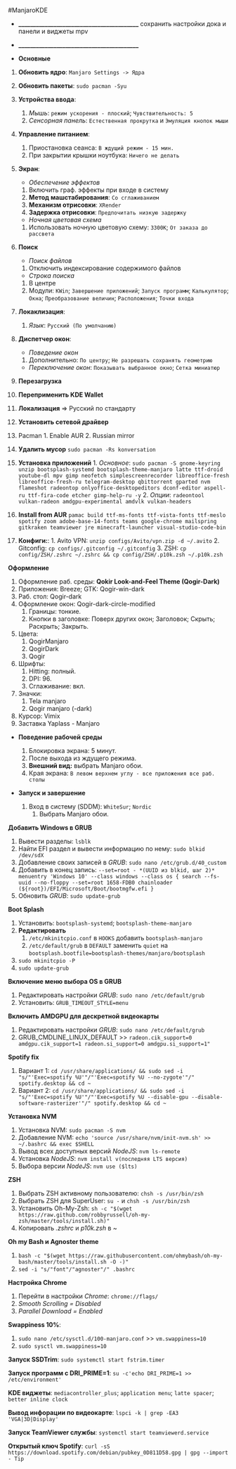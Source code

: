 #ManjaroKDE

- **_________________________________________**
 сохранить настройки дока и панели и виджеты
 mpv
- **_________________________________________**

- **Основные**
 1. **Обновить ядро**: `Manjaro Settings -> Ядра`

 2. **Обновить пакеты**: `sudo pacman -Syu`

 3. **Устройства ввода**:
    1. *Мышь*: `режим ускорения - плоский`; `Чувствительность: 5`
    2. *Сенсорная панель*: `Естественная прокрутка` и `Эмуляция кнопок мыши`

 4. **Управление питанием**:
    1. Приостановка сеанса: `В ждущий режим - 15 мин.`
    2. При закрытии крышки ноутбука: `Ничего не делать`

 5. **Экран**:
    - *Обеспечение эффектов*
    1. Включить граф. эффекты при входе в систему
    2. **Метод машстабирования**: `Со сглаживанием`
    3. **Механизм отрисовки**: `XRender`
    4. **Задержка отрисовки**: `Предпочитать низкую задержку`
    - *Ночная цветовая схема*
    1. Использовать ночную цветовую схему: `3300K`; `От заказа до рассвета`

 6. **Поиск**
    - *Поиск файлов*
    1. Отключить индексирование содержимого файлов
    - *Строка поиска*
    1. В центре
    2. Модули: `KWin`; `Завершение приложений`; `Запуск программ`; `Калькулятор`; `Окна`; `Преобразование величин`; `Расположения`; `Точки входа`

 7. **Локаклизация**:
    1. *Язык*: `Русский (По умолчанию)`

 8. **Диспетчер окон**:
    - *Поведение окон*
    1. Дополнительно: `По центру`; `Не разрешать сохранять геометрию`
    - *Переключение окон*: `Показывать выбранное окно`; `Сетка миниатюр`

 7. **Перезагрузка**

 8. **Переприменить KDE Wallet**
 9. **Локализация** => Русский по стандарту
 10. **Установить сетевой драйвер**
 11. Pacman
    1. Enable AUR
    2. Russian mirror
 12. **Удалить мусор**
    `sudo pacman -Rs konversation`
 13. **Установка приложений**
    1. *Основное*: `sudo pacman -S gnome-keyring unzip bootsplash-systemd bootsplash-theme-manjaro latte ttf-droid youtube-dl mpv gimp neofetch simplescreenrecorder libreoffice-fresh libreoffice-fresh-ru telegram-desktop qbittorrent gparted nvm flameshot radeontop onlyoffice-desktopeditors dconf-editor aspell-ru ttf-fira-code etcher gimp-help-ru -y`
    2. *Опции*: `radeontool vulkan-radeon amdgpu-experimental amdvlk vulkan-headers`
 14. **Install from AUR**
    `pamac build ttf-ms-fonts ttf-vista-fonts ttf-meslo spotify zoom adobe-base-14-fonts teams google-chrome mailspring gitkraken teamviewer jre minecraft-launcher visual-studio-code-bin`
 15. **Конфиги:**:
    1. Avito VPN: `unzip configs/Avito/vpn.zip -d ~/.avito`
    2. Gitconfig: `cp configs/.gitconfig ~/.gitconfig`
    3. ZSH: `cp config/ZSH/.zshrc ~/.zshrc && cp config/ZSH/.p10k.zsh ~/.p10k.zsh`

**Оформление**
 1. Оформление раб. среды: **Qokir Look-and-Feel Theme (Qogir-Dark)**
 2. Приложения: Breeze; GTK: Qogir-win-dark
 3. Раб. стол: Qogir-dark
 4. Оформление окон: Qogir-dark-circle-modified
    1. Границы: тонкие.
    2. Кнопки в заголовке: Поверх других окон; Заголовок; Скрыть; Раскрыть; Закрыть.
 5. Цвета:
    1. QogirManjaro
    2. QogirDark
    3. Qogir
 6. Шрифты:
    1. Hitting: полный.
    2. DPI: 96.
    3. Сглаживание: вкл.
 7. Значки:
    1. Tela manjaro
    2. Qogir manjaro (-dark)
 8. Курсор: Vimix
 9. Заставка Yaplass - Manjaro


 - **Поведение рабочей среды**
    1. Блокировка экрана: 5 минут.
    2. После выхода из ждущего режима.
    3. **Внешний вид:** выбрать Manjaro обои.
    4. Края экрана: `В левом верхнем углу - все приложения все раб. столы`

 - **Запуск и завершение**
    1. Вход в систему (SDDM): `WhiteSur`; `Nordic`
        1. Выбрать Manjaro обои.

**Добавить Windows в GRUB**
 1. Вывести разделы: `lsblk`
 2. Найти EFI раздел и вывести информацию по нему: `sudo blkid /dev/sdX`
 3. Добавление своих записей в *GRUB*: `sudo nano /etc/grub.d/40_custom`
 4. Добавить в конец запись:
`--set=root - *(UUID из blkid, шаг 2)*
menuentry 'Windows 10' --class windows --class os {
    search --fs-uuid --no-floppy --set=root 1658-FDB0
    chainloader (${root})/EFI/Microsoft/Boot/bootmgfw.efi
}`
 5. Обновить *GRUB*: `sudo update-grub`

**Boot Splash**
 1. Установить: `bootsplash-systemd`; `bootsplash-theme-manjaro`
 2. **Редактировать**
    1. `/etc/mkinitcpio.conf` в `HOOKS` добавить `bootsplash-manjaro`
    2. `/etc/default/grub` в `DEFAULT` заменить `quiet` на `bootsplash.bootfile=bootsplash-themes/manjaro/bootsplash`
 3. `sudo mkinitcpio -P`
 4. `sudo update-grub`

**Включение меню выбора OS в GRUB**
 1. Редактировать настройки *GRUB*: `sudo nano /etc/default/grub`
 2. Установить: `GRUB_TIMEOUT_STYLE=menu`

**Включить AMDGPU для дескретной видеокарты**
 1. Редактировать настройки *GRUB*: `sudo nano /etc/default/grub`
 2. GRUB_CMDLINE_LINUX_DEFAULT >> `radeon.cik_support=0 amdgpu.cik_support=1 radeon.si_support=0 amdgpu.si_support=1"`

**Spotify fix**
 1. Вариант 1: `cd /usr/share/applications/ && sudo sed -i "s/"'Exec=spotify %U'"/"'Exec=spotify %U --no-zygote'"/" spotify.desktop && cd ~`
 2. Вариант 2: `cd /usr/share/applications/ && sudo sed -i "s/"'Exec=spotify %U'"/"'Exec=spotify %U --disable-gpu --disable-software-rasterizer'"/" spotify.desktop && cd ~`

**Установка NVM**
 1. Установка NVM: `sudo pacman -S nvm`
 2. Добавление NVM: `echo 'source /usr/share/nvm/init-nvm.sh' >> ~/.bashrc && exec $SHELL`
 3. Вывод всех доступных версий *NodeJS*: `nvm ls-remote`
 4. Установка *NodeJS*: `nvm install v(последняя LTS версия)`
 5. Выбора версии *NodeJS*: `nvm use ($lts)`

**ZSH**
 1. Выбрать ZSH активному пользователю: `chsh -s /usr/bin/zsh`
 2. Выбрать ZSH для SuperUser: `su -` и `chsh -s /usr/bin/zsh`
 3. Установить Oh-My-Zsh: `sh -c "$(wget https://raw.github.com/robbyrussell/oh-my-zsh/master/tools/install.sh)"`
 4. Копировать *.zshrc* и *p10k.zsh* в *~*

**Oh my Bash и Agnoster theme**
 1. `bash -c "$(wget https://raw.githubusercontent.com/ohmybash/oh-my-bash/master/tools/install.sh -O -)"`
 2. `sed -i "s/"font"/"agnoster"/" .bashrc`

**Настройка Chrome**
 1. Перейти в настройки *Chrome*: `chrome://flags/`
 2. *Smooth Scrolling = Disabled*
 3. *Parallel Download = Enabled*

**Swappiness 10%**:
 1. `sudo nano /etc/sysctl.d/100-manjaro.conf` >> `vm.swappiness=10`
 2. `sudo sysctl vm.swappiness=10`

**Запуск SSDTrim**: `sudo systemctl start fstrim.timer`

**Запуск программ с DRI_PRIME=1**: `su -c'echo DRI_PRIME=1 >>  /etc/environment'`

**KDE виджеты**: `mediacontroller_plus`; `application menu`; `latte spacer`; `better inline clock`

**Вывод инфорации по видеокарте**: `lspci -k | grep -EA3 'VGA|3D|Display'`

**Запуск TeamViewer службы**: `systemctl start teamviewerd.service`

**Открытый ключ Spotify**: `curl -sS https://download.spotify.com/debian/pubkey_0D811D58.gpg | gpg --import - Tip`
